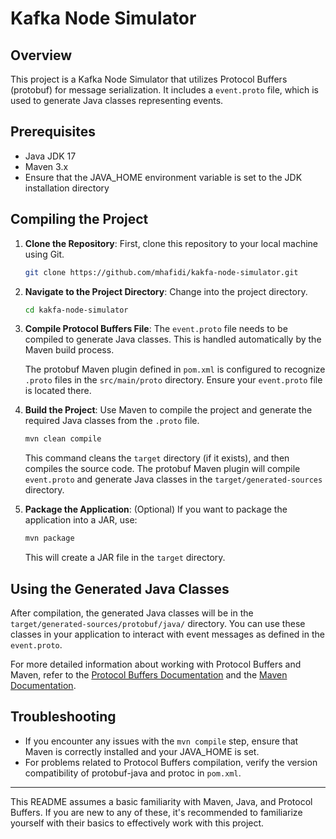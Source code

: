 # Kafka Node Simulator

## Overview
This project is a Kafka Node Simulator that utilizes Protocol Buffers (protobuf) for message serialization. It includes a `event.proto` file, which is used to generate Java classes representing events.

## Prerequisites
- Java JDK 17
- Maven 3.x
- Ensure that the JAVA_HOME environment variable is set to the JDK installation directory

## Compiling the Project
1. **Clone the Repository**: First, clone this repository to your local machine using Git.

    ```bash
    git clone https://github.com/mhafidi/kakfa-node-simulator.git
    ```

2. **Navigate to the Project Directory**: Change into the project directory.

    ```bash
    cd kakfa-node-simulator
    ```

3. **Compile Protocol Buffers File**: The `event.proto` file needs to be compiled to generate Java classes. This is handled automatically by the Maven build process.

   The protobuf Maven plugin defined in `pom.xml` is configured to recognize `.proto` files in the `src/main/proto` directory. Ensure your `event.proto` file is located there.

4. **Build the Project**: Use Maven to compile the project and generate the required Java classes from the `.proto` file.

    ```bash
    mvn clean compile
    ```

   This command cleans the `target` directory (if it exists), and then compiles the source code. The protobuf Maven plugin will compile `event.proto` and generate Java classes in the `target/generated-sources` directory.

5. **Package the Application**: (Optional) If you want to package the application into a JAR, use:

    ```bash
    mvn package
    ```

   This will create a JAR file in the `target` directory.

## Using the Generated Java Classes
After compilation, the generated Java classes will be in the `target/generated-sources/protobuf/java/` directory. You can use these classes in your application to interact with event messages as defined in the `event.proto`.

For more detailed information about working with Protocol Buffers and Maven, refer to the [Protocol Buffers Documentation](https://developers.google.com/protocol-buffers) and the [Maven Documentation](https://maven.apache.org/guides/index.html).

## Troubleshooting
- If you encounter any issues with the `mvn compile` step, ensure that Maven is correctly installed and your JAVA_HOME is set.
- For problems related to Protocol Buffers compilation, verify the version compatibility of protobuf-java and protoc in `pom.xml`.

---

This README assumes a basic familiarity with Maven, Java, and Protocol Buffers. If you are new to any of these, it's recommended to familiarize yourself with their basics to effectively work with this project.
